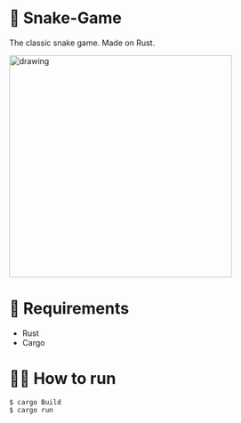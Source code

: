 # 🐍 Snake-Game
The classic snake game. Made on Rust.

<img src="https://i.imgur.com/gKksHvP.png" alt="drawing" width="400"/>

# 🧾 Requirements
- Rust
- Cargo

# 👨‍💻 How to run 

```
$ cargo Build
$ cargo run
```
